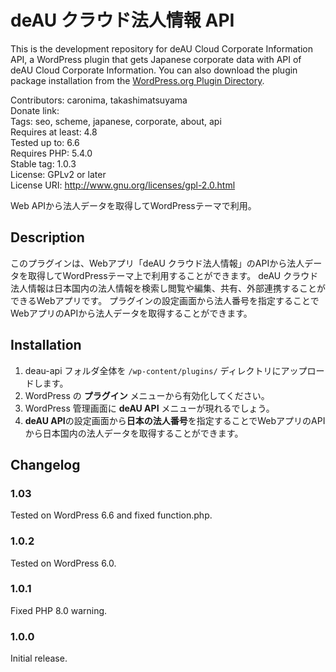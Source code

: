 # deAU クラウド法人情報 API

This is the development repository for deAU Cloud Corporate Information API, a WordPress plugin that gets Japanese corporate data with API of deAU Cloud Corporate Information. You can also download the plugin package installation from the [WordPress.org Plugin Directory](https://wordpress.org/plugins/deau-api/).

Contributors: caronima, takashimatsuyama  
Donate link:  
Tags: seo, scheme, japanese, corporate, about, api  
Requires at least: 4.8  
Tested up to: 6.6  
Requires PHP: 5.4.0  
Stable tag: 1.0.3  
License: GPLv2 or later  
License URI: http://www.gnu.org/licenses/gpl-2.0.html  


Web APIから法人データを取得してWordPressテーマで利用。


## Description

このプラグインは、Webアプリ「deAU クラウド法人情報」のAPIから法人データを取得してWordPressテーマ上で利用することができます。
deAU クラウド法人情報は日本国内の法人情報を検索し閲覧や編集、共有、外部連携することができるWebアプリです。
プラグインの設定画面から法人番号を指定することでWebアプリのAPIから法人データを取得することができます。

## Installation

1. deau-api フォルダ全体を `/wp-content/plugins/` ディレクトリにアップロードします。
2. WordPress の **プラグイン** メニューから有効化してください。
3. WordPress 管理画面に **deAU API** メニューが現れるでしょう。
4. **deAU API**の設定画面から**日本の法人番号**を指定することでWebアプリのAPIから日本国内の法人データを取得することができます。

## Changelog

### 1.03
Tested on WordPress 6.6 and fixed function.php.

### 1.0.2
Tested on WordPress 6.0.

### 1.0.1
Fixed PHP 8.0 warning.

### 1.0.0
Initial release.